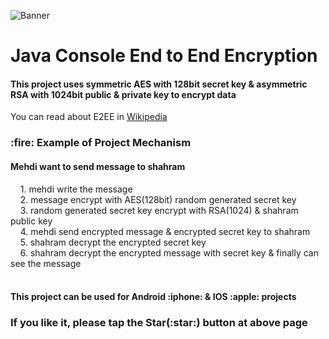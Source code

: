 ![Banner](https://github.com/Studiomjt/java-end2end-encryption/blob/master/banner.jpg)
# Java Console End to End Encryption
<h4>This project uses symmetric AES with 128bit secret key & asymmetric RSA with 1024bit public & private key to encrypt data</h4>

You can read about E2EE in <a href="https://en.wikipedia.org/wiki/End-to-end_encryption">Wikipedia</a>

<h3>:fire: Example of Project Mechanism </h3>
<h4> Mehdi want to send message to shahram</h4>
&nbsp;&nbsp;&nbsp;&nbsp;1. mehdi write the message<br>
&nbsp;&nbsp;&nbsp;&nbsp;2. message encrypt with AES(128bit) random generated secret key<br>
&nbsp;&nbsp;&nbsp;&nbsp;3. random generated secret key encrypt with RSA(1024) & shahram public key<br>
&nbsp;&nbsp;&nbsp;&nbsp;4. mehdi send encrypted message & encrypted secret key to shahram<br>
&nbsp;&nbsp;&nbsp;&nbsp;5. shahram decrypt the encrypted secret key<br>
&nbsp;&nbsp;&nbsp;&nbsp;6. shahram decrypt the encrypted message with secret key & finally can see the message<br>
<br>
<h4>This project can be used for Android :iphone: & IOS :apple: projects</h4>
<h3> If you like it, please tap the Star(:star:) button at above page</h3>
